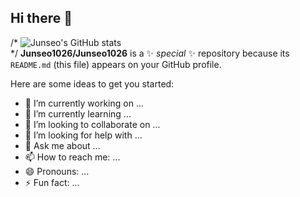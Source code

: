## Hi there 👋
/*
![Junseo's GitHub stats](https://github-readme-stats.vercel.app/api?username=Junseo1026&show_icons=true) <br>
*/
**Junseo1026/Junseo1026** is a ✨ _special_ ✨ repository because its `README.md` (this file) appears on your GitHub profile.

Here are some ideas to get you started:

- 🔭 I’m currently working on ...
- 🌱 I’m currently learning ...
- 👯 I’m looking to collaborate on ...
- 🤔 I’m looking for help with ...
- 💬 Ask me about ...
- 📫 How to reach me: ...
- 😄 Pronouns: ...
- ⚡ Fun fact: ...

